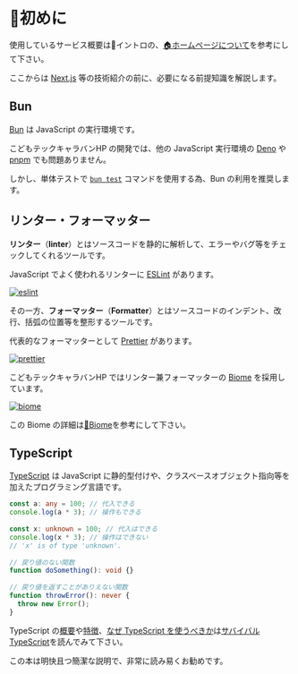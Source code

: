 # 🔰初めに

使用しているサービス概要は🚀イントロの、[🏠ホームページについて](../intro/homepage)を参考にして下さい。

ここからは [Next.js](https://nextjs.org/) 等の技術紹介の前に、必要になる前提知識を解説します。

## Bun

[Bun](https://bun.sh/) は JavaScript の実行環境です。

こどもテックキャラバンHP の開発では、他の JavaScript 実行環境の [Deno](https://deno.com/) や [pnpm](https://pnpm.io/ja/) でも問題ありません。

しかし、単体テストで [`bun test`](https://bun.sh/docs/cli/test) コマンドを使用する為、Bun の利用を推奨します。

## リンター・フォーマッター

**リンター**（**linter**）とはソースコードを静的に解析して、エラーやバグ等をチェックしてくれるツールです。

JavaScript でよく使われるリンターに [ESLint](https://ja.eslint.org/) があります。

[![eslint](/img/eslint-logo-color.svg)](https://ja.eslint.org/)

その一方、**フォーマッター**（**Formatter**）とはソースコードのインデント、改行、括弧の位置等を整形するツールです。

代表的なフォーマッターとして [Prettier](https://prettier.io/) があります。

[![prettier](/img/prettier-banner-dark.svg)](https://prettier.io/)

こどもテックキャラバンHP ではリンター兼フォーマッターの [Biome](https://biomejs.dev/ja/) を採用しています。

[![biome](/img/biome-slogan.svg)](https://biomejs.dev/ja/)

この Biome の詳細は[🔹Biome](./biome)を参考にして下さい。

## TypeScript

[TypeScript](https://www.typescriptlang.org/) は JavaScript に静的型付けや、クラスベースオブジェクト指向等を加えたプログラミング言語です。

```ts
const a: any = 100; // 代入できる
console.log(a * 3); // 操作もできる
 
const x: unknown = 100; // 代入はできる
console.log(x * 3); // 操作はできない
// 'x' is of type 'unknown'.
 
// 戻り値のない関数
function doSomething(): void {}
 
// 戻り値を返すことがありえない関数
function throwError(): never {
  throw new Error();
}
```

TypeScript の[概要](https://typescriptbook.jp/)や[特徴](https://typescriptbook.jp/overview/features)、[なぜ TypeScript を使うべきか](https://typescriptbook.jp/overview/why-you-should-use-typescript)は[サバイバルTypeScript](https://typescriptbook.jp/)を読んでみて下さい。

この本は明快且つ簡潔な説明で、非常に読み易くお勧めです。
